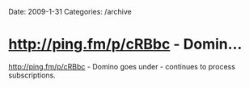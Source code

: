 Date: 2009-1-31
Categories: /archive

# http://ping.fm/p/cRBbc - Domin...

<a href="http://ping.fm/p/cRBbc" rel="nofollow">http://ping.fm/p/cRBbc</a> - Domino goes under - continues to process subscriptions.
